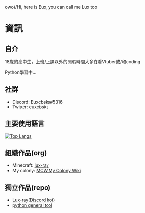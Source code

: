 owo)/Hi, here is Eux, you can call me Lux too

# 資訊
## 自介
18歲的高中生，上班/上課以外的閒暇時間大多在看Vtuber或/和coding

Python學習中...

## 社群
* Discord: Euxcbsks#5316
* Twitter: euxcbsks

## 主要使用語言
[![Top Langs](https://github-readme-stats.vercel.app/api/top-langs/?username=euxcbsks&exclude_repo=My-Colony-Wiki_template-and-module,My-Colony_Translation,My-Colony-2_Translation&layout=compact)](https://github.com/anuraghazra/github-readme-stats)

## 組織作品(org)
* Minecraft: [lux-ray](https://github.com/lux-ray)
* My colony: [MCW My Colony Wiki](https://github.com/MCW-My-Colony-Wiki)

## 獨立作品(repo)
* [Lux-ray(Discord bot)](https://github.com/Euxcbsks/Lux-ray)
* [python general tool](https://github.com/Euxcbsks/python-general-tool)
